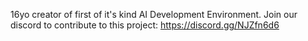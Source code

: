 16yo creator of first of it's kind AI Development Environment.
Join our discord to contribute to this project: https://discord.gg/NJZfn6d6

<!---
Jan-Kur/Jan-Kur is a ✨ special ✨ repository because its `README.md` (this file) appears on your GitHub profile.
You can click the Preview link to take a look at your changes.
--->
